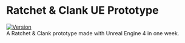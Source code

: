 # Ratchet & Clank UE Prototype
[![Version](https://img.shields.io/badge/Version-1.0.2-3FB911?style=flat&logo&logoColor=white&labelColor=4d4d4d)](https://github.com/gerlogu/RatchetAndClank-UE-Prototype/releases/tag/v1.0.2)</br>
A Ratchet & Clank prototype made with Unreal Engine 4 in one week.
